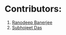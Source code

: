 # Contributors:

1. [Ranodeep Banerjee](https://github.com/ranodeepbanerjee)
2. [Subhojeet Das](https://github.com/subhojeetdas1107)
